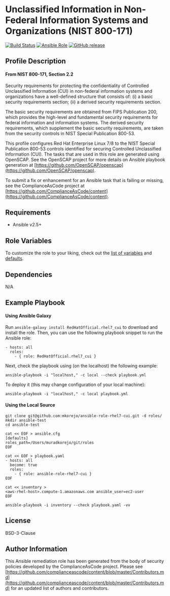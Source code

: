 # Unclassified Information in Non-Federal Information Systems and Organizations (NIST 800-171)

[![Build Status](https://travis-ci.org/RedHatOfficial/ansible-role-rhel7-cui.svg?branch=master)](https://travis-ci.org/RedHatOfficial/ansible-role-rhel7-cui)
[![Ansible Role](https://img.shields.io/ansible/role/39711.svg)](https://galaxy.ansible.com/RedHatOfficial/rhel7_cui)
[![GitHub release](https://img.shields.io/github/release/RedHatOfficial/ansible-role-rhel7-cui.svg)](https://github.com/RedHatOfficial/ansible-role-rhel7-cui/releases/latest)

## Profile Description
#### From NIST 800-171, Section 2.2
Security requirements for protecting the confidentiality of Controlled Unclassified Information (CUI) in non-federal
information systems and organizations have a well-defined structure that consists of:
(i) a basic security requirements section;
(ii) a derived security requirements section.

The basic security requirements are obtained from FIPS Publication 200, which provides the high-level and fundamental security requirements for federal
information and information systems. The derived security requirements, which supplement the basic security requirements, are taken from the security controls in NIST Special Publication 800-53.

This profile configures Red Hat Enterprise Linux 7/8 to the NIST Special Publication 800-53 controls identified for securing Controlled Unclassified
Information (CUI). The tasks that are used in this role are generated using OpenSCAP. See the OpenSCAP project for more details on Ansible playbook generation at [https://github.com/OpenSCAP/openscap](https://github.com/OpenSCAP/openscap).

To submit a fix or enhancement for an Ansible task that is failing or missing, see the ComplianceAsCode project at [https://github.com/ComplianceAsCode/content](https://github.com/ComplianceAsCode/content).

## Requirements
- Ansible v2.5+

## Role Variables
To customize the role to your liking, check out the [list of variables](vars/main.yml) and [defaults](defaults/main.yml).

## Dependencies
N/A

## Example Playbook
#### Using Ansible Galaxy
Run `ansible-galaxy install RedHatOfficial.rhel7_cui` to download and install the role. Then, you can use the following playbook snippet to run the Ansible role:
```
- hosts: all
  roles:
    - { role: RedHatOfficial.rhel7_cui }
```

Next, check the playbook using (on the localhost) the following example:
```
ansible-playbook -i "localhost," -c local --check playbook.yml
```

To deploy it (this may change configuration of your local machine):
```
ansible-playbook -i "localhost," -c local playbook.yml
```

#### Using the Local Source
```
git clone git@github.com:mkorejo/ansible-role-rhel7-cui.git -d roles/
mkdir ansible-test
cd ansible-test

cat << EOF > ansible.cfg
[defaults]
roles_path=/Users/muradkorejo/git/roles
EOF

cat << EOF > playbook.yaml
- hosts: all
  become: true
  roles:
    - { role: ansible-role-rhel7-cui }
EOF

cat << inventory >
<aws-rhel-host>.compute-1.amazonaws.com ansible_user=ec2-user
EOF

ansible-playbook -i inventory --check playbook.yaml -vv
```

## License
BSD-3-Clause

## Author Information
This Ansible remediation role has been generated from the body of security policies developed by the ComplianceAsCode project. Please see [https://github.com/complianceascode/content/blob/master/Contributors.md](https://github.com/complianceascode/content/blob/master/Contributors.md) for an updated list of authors and contributors.